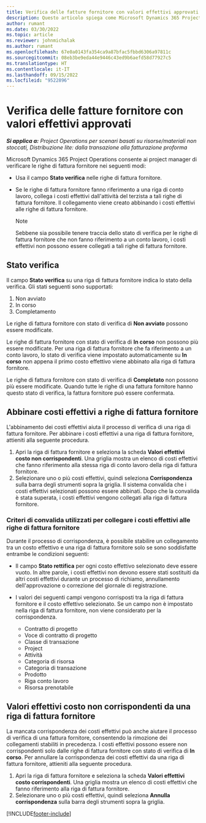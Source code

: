 ```yaml
---
title: Verifica delle fatture fornitore con valori effettivi approvati
description: Questo articolo spiega come Microsoft Dynamics 365 Project Operations consente ai project manager di verificare le fatture fornitore con i valori effettivi che sono stati approvati quando gli appaltatori hanno eseguito il lavoro e registrato le ore, nonché le spese e i materiali utilizzati dai membri del team di progetto.
author: rumant
ms.date: 03/30/2022
ms.topic: article
ms.reviewer: johnmichalak
ms.author: rumant
ms.openlocfilehash: 67e0a0143fa354ca9a87bfac5fbbd6306a97811c
ms.sourcegitcommit: 08eb3be9eda44e9446c43ed9b6aefd58d77927c5
ms.translationtype: HT
ms.contentlocale: it-IT
ms.lasthandoff: 09/15/2022
ms.locfileid: "9522896"
---
```

# <a name="verification-of-vendor-invoices-with-approved-actuals"></a>Verifica delle fatture fornitore con valori effettivi approvati

_**Si applica a:** Project Operations per scenari basati su risorse/materiali non stoccati, Distribuzione lite: dalla transazione alla fatturazione proforma_

Microsoft Dynamics 365 Project Operations consente ai project manager di verificare le righe di fattura fornitore nei seguenti modi:

- Usa il campo **Stato verifica** nelle righe di fattura fornitore.
- Se le righe di fattura fornitore fanno riferimento a una riga di conto lavoro, collega i costi effettivi dall'attività del terzista a tali righe di fattura fornitore. Il collegamento viene creato abbinando i costi effettivi alle righe di fattura fornitore.

    > [!NOTE]
    > Sebbene sia possibile tenere traccia dello stato di verifica per le righe di fattura fornitore che non fanno riferimento a un conto lavoro, i costi effettivi non possono essere collegati a tali righe di fattura fornitore.

## <a name="verification-status"></a>Stato verifica

Il campo **Stato verifica** su una riga di fattura fornitore indica lo stato della verifica. Gli stati seguenti sono supportati:

1. Non avviato
2. In corso
3. Completamento

Le righe di fattura fornitore con stato di verifica di **Non avviato** possono essere modificate.

Le righe di fattura fornitore con stato di verifica di **In corso** non possono più essere modificate. Per una riga di fattura fornitore che fa riferimento a un conto lavoro, lo stato di verifica viene impostato automaticamente su **In corso** non appena il primo costo effettivo viene abbinato alla riga di fattura fornitore.

Le righe di fattura fornitore con stato di verifica di **Completato** non possono più essere modificate. Quando tutte le righe di una fattura fornitore hanno questo stato di verifica, la fattura fornitore può essere confermata.

## <a name="match-cost-actuals-to-vendor-invoice-lines"></a>Abbinare costi effettivi a righe di fattura fornitore

L'abbinamento dei costi effettivi aiuta il processo di verifica di una riga di fattura fornitore. Per abbinare i costi effettivi a una riga di fattura fornitore, attieniti alla seguente procedura.

1. Apri la riga di fattura fornitore e seleziona la scheda **Valori effettivi costo non corrispondenti**. Una griglia mostra un elenco di costi effettivi che fanno riferimento alla stessa riga di conto lavoro della riga di fattura fornitore.
2. Selezionare uno o più costi effettivi, quindi seleziona **Corrispondenza** sulla barra degli strumenti sopra la griglia. Il sistema convalida che i costi effettivi selezionati possono essere abbinati. Dopo che la convalida è stata superata, i costi effettivi vengono collegati alla riga di fattura fornitore.

### <a name="validation-criteria-that-are-used-to-link-cost-actuals-to-vendor-invoice-lines"></a>Criteri di convalida utilizzati per collegare i costi effettivi alle righe di fattura fornitore

Durante il processo di corrispondenza, è possibile stabilire un collegamento tra un costo effettivo e una riga di fattura fornitore solo se sono soddisfatte entrambe le condizioni seguenti:

- Il campo **Stato rettifica** per ogni costo effettivo selezionato deve essere vuoto. In altre parole, i costi effettivi non devono essere stati sostituiti da altri costi effettivi durante un processo di richiamo, annullamento dell'approvazione o correzione del giornale di registrazione.
- I valori dei seguenti campi vengono corrisposti tra la riga di fattura fornitore e il costo effettivo selezionato. Se un campo non è impostato nella riga di fattura fornitore, non viene considerato per la corrispondenza.

    - Contratto di progetto
    - Voce di contratto di progetto
    - Classe di transazione
    - Project
    - Attività
    - Categoria di risorsa
    - Categoria di transazione
    - Prodotto
    - Riga conto lavoro
    - Risorsa prenotabile

## <a name="unmatch-cost-actuals-from-a-vendor-invoice-line"></a>Valori effettivi costo non corrispondenti da una riga di fattura fornitore

La mancata corrispondenza dei costi effettivi può anche aiutare il processo di verifica di una fattura fornitore, consentendo la rimozione dei collegamenti stabiliti in precedenza. I costi effettivi possono essere non corrispondenti solo dalle righe di fattura fornitore con stato di verifica di **In corso**. Per annullare la corrispondenza dei costi effettivi da una riga di fattura fornitore, attieniti alla seguente procedura.

1. Apri la riga di fattura fornitore e seleziona la scheda **Valori effettivi costo corrispondenti**. Una griglia mostra un elenco di costi effettivi che fanno riferimento alla riga di fattura fornitore.
2. Selezionare uno o più costi effettivi, quindi seleziona **Annulla corrispondenza** sulla barra degli strumenti sopra la griglia.

[!INCLUDE[footer-include](../../includes/footer-banner.md)]
